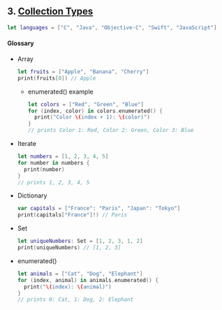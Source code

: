 ## 3. [Collection Types](https://docs.swift.org/swift-book/LanguageGuide/CollectionTypes.html)

  ```swift 
  let languages = ["C", "Java", "Objective-C", "Swift", "JavaScript"]
  ```

  #### Glossary

  * Array
    ```swift
    let fruits = ["Apple", "Banana", "Cherry"]
    print(fruits[0]) // Apple
    ```

    * enumerated() example
      ```swift
      let colors = ["Red", "Green", "Blue"]
      for (index, color) in colors.enumerated() {
        print("Color \(index + 1): \(color)")
      }
      // prints Color 1: Red, Color 2: Green, Color 3: Blue
      ```

  * Iterate
    ```swift
    let numbers = [1, 2, 3, 4, 5]
    for number in numbers {
      print(number)
    }
    // prints 1, 2, 3, 4, 5
    ```

  * Dictionary
    ```swift
    var capitals = ["France": "Paris", "Japan": "Tokyo"]
    print(capitals["France"]!) // Paris
    ```

  * Set
    ```swift
    let uniqueNumbers: Set = [1, 2, 3, 1, 2]
    print(uniqueNumbers) // [1, 2, 3]
    ```

  * enumerated()
    ```swift
    let animals = ["Cat", "Dog", "Elephant"]
    for (index, animal) in animals.enumerated() {
      print("\(index): \(animal)")
    }
    // prints 0: Cat, 1: Dog, 2: Elephant
    ```